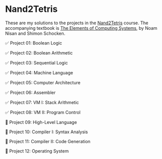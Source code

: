 # Nand2Tetris

These are my solutions to the projects in the [Nand2Tetris](https://www.nand2tetris.org) course. The accompanying textbook is [The Elements of Computing Systems](https://www.nand2tetris.org/book), by Noam Nisan and Shimon Schocken.

:white_check_mark: Project 01: Boolean Logic

:white_check_mark: Project 02: Boolean Arithmetic

:white_check_mark: Project 03: Sequential Logic

:white_check_mark: Project 04: Machine Language

:white_check_mark: Project 05: Computer Architecture

:white_check_mark: Project 06: Assembler

:white_check_mark: Project 07: VM I: Stack Arithmetic

:white_check_mark: Project 08: VM II: Program Control

:black_square_button: Project 09: High-Level Language

:black_square_button: Project 10: Compiler I: Syntax Analysis

:black_square_button: Project 11: Compiler II: Code Generation

:black_square_button: Project 12: Operating System
